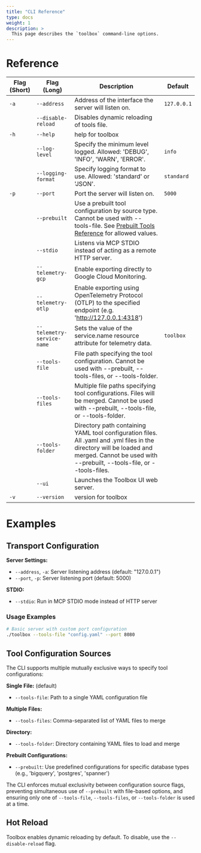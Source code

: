 ```yaml
---
title: "CLI Reference"
type: docs
weight: 1
description: >
  This page describes the `toolbox` command-line options.
---
```


# Reference

| Flag (Short) | Flag (Long) | Description | Default |
|---|---|---|---|
| `-a` | `--address` | Address of the interface the server will listen on. | `127.0.0.1` |
| | `--disable-reload` | Disables dynamic reloading of tools file. | |
| `-h` | `--help` | help for toolbox | |
| | `--log-level` | Specify the minimum level logged. Allowed: 'DEBUG', 'INFO', 'WARN', 'ERROR'. | `info` |
| | `--logging-format` | Specify logging format to use. Allowed: 'standard' or 'JSON'. | `standard` |
| `-p` | `--port` | Port the server will listen on. | `5000` |
| | `--prebuilt` | Use a prebuilt tool configuration by source type. Cannot be used with --tools-file. See [Prebuilt Tools Reference](prebuilt-tools.md) for allowed values. | |
| | `--stdio` | Listens via MCP STDIO instead of acting as a remote HTTP server. | |
| | `--telemetry-gcp` | Enable exporting directly to Google Cloud Monitoring. | |
| | `--telemetry-otlp` | Enable exporting using OpenTelemetry Protocol (OTLP) to the specified endpoint (e.g. 'http://127.0.0.1:4318') | |
| | `--telemetry-service-name` | Sets the value of the service.name resource attribute for telemetry data. | `toolbox` |
| | `--tools-file` | File path specifying the tool configuration. Cannot be used with --prebuilt, --tools-files, or --tools-folder. | |
| | `--tools-files` | Multiple file paths specifying tool configurations. Files will be merged. Cannot be used with --prebuilt, --tools-file, or --tools-folder. | |
| | `--tools-folder` | Directory path containing YAML tool configuration files. All .yaml and .yml files in the directory will be loaded and merged. Cannot be used with --prebuilt, --tools-file, or --tools-files. | |
| | `--ui` | Launches the Toolbox UI web server. | |
| `-v` | `--version` | version for toolbox | |

# Examples

## Transport Configuration

**Server Settings:**
- `--address`, `-a`: Server listening address (default: "127.0.0.1")
- `--port`, `-p`: Server listening port (default: 5000)

**STDIO:**
- `--stdio`: Run in MCP STDIO mode instead of HTTP server

### Usage Examples

```bash
# Basic server with custom port configuration
./toolbox --tools-file "config.yaml" --port 8080
```

## Tool Configuration Sources

The CLI supports multiple mutually exclusive ways to specify tool configurations:

**Single File:** (default)
- `--tools-file`: Path to a single YAML configuration file

**Multiple Files:**
- `--tools-files`: Comma-separated list of YAML files to merge

**Directory:**
- `--tools-folder`: Directory containing YAML files to load and merge

**Prebuilt Configurations:**
- `--prebuilt`: Use predefined configurations for specific database types (e.g., 'bigquery', 'postgres', 'spanner')

The CLI enforces mutual exclusivity between configuration source flags, preventing simultaneous use of `--prebuilt` with file-based options, and ensuring only one of `--tools-file`, `--tools-files`, or `--tools-folder` is used at a time.

## Hot Reload

Toolbox enables dynamic reloading by default. To disable, use the
`--disable-reload` flag.
